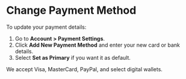 # Change Payment Method
To update your payment details:
1. Go to **Account > Payment Settings**.
2. Click **Add New Payment Method** and enter your new card or bank details.
3. Select **Set as Primary** if you want it as default.

We accept Visa, MasterCard, PayPal, and select digital wallets.
